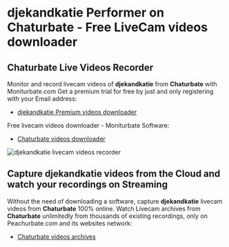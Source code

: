 # djekandkatie Performer on Chaturbate - Free LiveCam videos downloader

## Chaturbate Live Videos Recorder

Monitor and record livecam videos of **djekandkatie** from **Chaturbate** with Moniturbate.com
Get a premium trial for free by just and only registering with your Email address:
* [djekandkatie Premium videos downloader](https://moniturbate.com/request-demo-licence-key.html)

Free livecam videos downloader - Moniturbate Software:
* [Chaturbate videos downloader](https://moniturbate.com/moniturbate-download-software.html)

![djekandkatie livecam videos recorder](https://peachurnet.com/templates/moniturbate-software.png)


## Capture djekandkatie videos from the Cloud and watch your recordings on Streaming

Without the need of downloading a software, capture **djekandkatie** livecam videos from **Chaturbate** 100% online.
Watch Livecam archives from **Chaturbate** unlimitedly from thousands of existing recordings, only on Peachurbate.com and its websites network:
* [Chaturbate videos archives](https://peachurnet.com/)